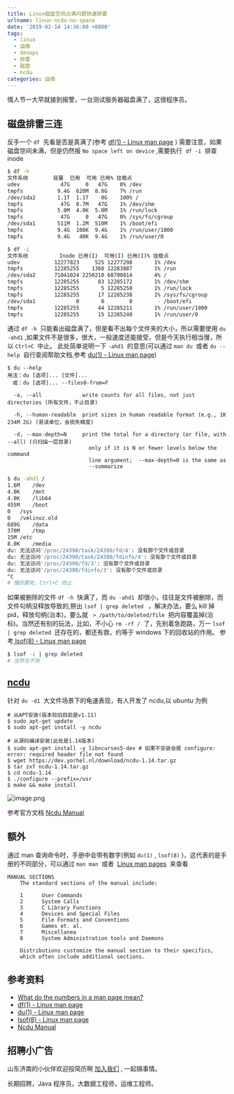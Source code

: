 ```yaml
---
title: Linux磁盘空间占满问题快速排雷
urlname: linux-ncdu-no-space
date: '2019-02-14 14:36:00 +0800'
tags:
  - linux
  - 运维
  - devops
  - 排雷
  - 磁盘
  - ncdu
categories: 运维
---
```


情人节一大早就接到报警，一台测试服务器磁盘满了，这很程序员。

<!-- more -->

## 磁盘排雷三连

反手一个 `df`  先看是否是真满了(参考 [df(1) - Linux man page](https://linux.die.net/man/1/df) )
需要注意，如果磁盘空间未满，但是仍然报 `No space left on device` ,需要执行  `df -i`  排查 inode

```bash
$ df -h
文件系统        容量  已用  可用 已用% 挂载点
udev             47G     0   47G    0% /dev
tmpfs           9.4G  620M  8.8G    7% /run
/dev/sda2       1.1T  1.1T    0G    100% /
tmpfs            47G  8.7M   47G    1% /dev/shm
tmpfs           5.0M  4.0K  5.0M    1% /run/lock
tmpfs            47G     0   47G    0% /sys/fs/cgroup
/dev/sda1       511M  1.2M  510M    1% /boot/efi
tmpfs           9.4G  108K  9.4G    1% /run/user/1000
tmpfs           9.4G   40K  9.4G    1% /run/user/0

$ df -i
文件系统          Inode 已用(I)  可用(I) 已用(I)% 挂载点
udev           12277823     525 12277298       1% /dev
tmpfs          12285255    1368 12283887       1% /run
/dev/sda2      71041024 2250210 68790814       4% /
tmpfs          12285255      83 12285172       1% /dev/shm
tmpfs          12285255       5 12285250       1% /run/lock
tmpfs          12285255      17 12285238       1% /sys/fs/cgroup
/dev/sda1             0       0        0        - /boot/efi
tmpfs          12285255      44 12285211       1% /run/user/1000
tmpfs          12285255      15 12285240       1% /run/user/0

```

通过 `df -h`  只能看出磁盘满了，但是看不出每个文件夹的大小，所以需要使用 `du -ahd1` ,如果文件不是很多，很大，一般速度还能接受，但是今天执行相当慢，所以 `Ctrl+C`  中止。
此处简单说明一下 `-ahd1`  的意思(可以通过 `man du`  或者 `du --help`  自行查阅帮助文档,参考 [du(1) - Linux man page](https://linux.die.net/man/1/du))

```
$ du --help
用法：du [选项]... [文件]...
　或：du [选项]... --files0-from=F

  -a, --all             write counts for all files, not just directories (所有文件，不止目录)

  -h, --human-readable  print sizes in human readable format (e.g., 1K 234M 2G) (易读单位，会损失精度)

  -d, --max-depth=N     print the total for a directory (or file, with --all) (只扫描一层目录)
                          only if it is N or fewer levels below the command
                          line argument;  --max-depth=0 is the same as
                          --summarize

```

```bash
$ du -ahd1 /
1.6M	/dev
4.0K	/mnt
4.0K	/lib64
455M	/boot
0	/sys
0	/vmlinuz.old
689G	/data
370M	/tmp
15M	/etc
8.0K	/media
du: 无法访问'/proc/24390/task/24390/fd/4': 没有那个文件或目录
du: 无法访问'/proc/24390/task/24390/fdinfo/4': 没有那个文件或目录
du: 无法访问'/proc/24390/fd/3': 没有那个文件或目录
du: 无法访问'/proc/24390/fdinfo/3': 没有那个文件或目录
^C
# 慢的要死，Ctrl+C 终止
```

如果被删除的文件 `df -h`  快满了，而 `du -ahd1`  却很小，往往是文件被删除，而文件句柄没释放导致的,祭出 `lsof | grep deleted ` ，解决办法，要么 kill 掉 pid，释放句柄(治本)，要么就 ` > /path/to/deleted/file`  把内容覆盖掉(治标)。当然还有别的玩法，比如，不小心 `rm -rf /`  了，先别着急跑路，万一 `lsof | grep deleted`  还存在的，都还有救，约等于 windows 下的回收站的作用。 参考[ lsof(8) - Linux man page](https://linux.die.net/man/8/lsof)

```bash
$ lsof -i | grep deleted
# 当然也不快
```

## [ncdu](https://dev.yorhel.nl/ncdu)

针对 `du -d1`  大文件场景下的龟速表现，有人开发了 ncdu,以 ubuntu 为例

```
# 从APT安装(版本较旧目前是v1.11)
$ sudo apt-get update
$ sudo apt-get install -y ncdu

# 从源码编译安装(此处是1.14版本)
$ sudo apt-get install -y libncurses5-dev # 如果不安装会报 configure: error: required header file not found
$ wget https://dev.yorhel.nl/download/ncdu-1.14.tar.gz
$ tar zxf ncdu-1.14.tar.gz
$ cd ncdu-1.14
$ ./configure --prefix=/usr
$ make && make install
```

![image.png](https://cdn.nlark.com/yuque/0/2019/png/226273/1550123205304-ae5bfcbc-8c91-4f91-ab15-843953ed6701.png#align=left&display=inline&height=397&originHeight=397&originWidth=779&size=37521&width=779)

参考官方文档 [Ncdu Manual](https://dev.yorhel.nl/ncdu/man)

## 额外

通过 man 查询命令时，手册中会带有数字(例如 `du(1)` , `lsof(8)` )，这代表的是手册的不同部分，可以通过 `man man`  或者  [Linux man pages](https://linux.die.net/man/)  来查看

```
MANUAL SECTIONS
    The standard sections of the manual include:

    1      User Commands
    2      System Calls
    3      C Library Functions
    4      Devices and Special Files
    5      File Formats and Conventions
    6      Games et. al.
    7      Miscellanea
    8      System Administration tools and Daemons

    Distributions customize the manual section to their specifics,
    which often include additional sections.
```

## 参考资料

- [What do the numbers in a man page mean?](https://unix.stackexchange.com/a/3587)
- [df(1) - Linux man page](https://linux.die.net/man/1/df)
- [du(1) - Linux man page](https://linux.die.net/man/1/du)
- [lsof(8) - Linux man page](https://linux.die.net/man/8/lsof)
- [Ncdu Manual](https://dev.yorhel.nl/ncdu/man)

## 招聘小广告

山东济南的小伙伴欢迎投简历啊 [加入我们](https://www.shunnengnet.com/index.php/Home/Contact/join.html) , 一起搞事情。

长期招聘，Java 程序员，大数据工程师，运维工程师。
